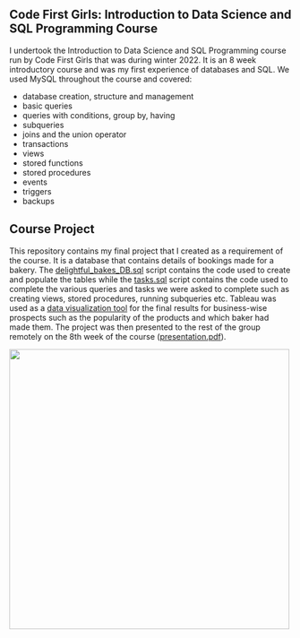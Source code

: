 ## Code First Girls: Introduction to Data Science and SQL Programming Course
I undertook the Introduction to Data Science and SQL Programming course run by Code First Girls that was during winter 2022. It is an 8 week introductory course and was my first experience of databases and SQL. We used MySQL throughout the course and covered:

* database creation, structure and management  
* basic queries  
* queries with conditions, group by, having    
* subqueries  
* joins and the union operator  
* transactions  
* views  
* stored functions  
* stored procedures  
* events  
* triggers  
* backups  

## Course Project
This repository contains my final project that I created as a requirement of the course. It is a database that contains details of bookings made for a bakery. The [delightful_bakes_DB.sql](https://github.com/charmieboo/codefirstgirls-SQL-project/blob/main/delightful_bakes_DB.sql) script contains the code used to create and populate the tables while the [tasks.sql](https://github.com/charmieboo/codefirstgirls-SQL-project/blob/main/delightful_bakes_tasks.sql) script contains the code used to complete the various queries and tasks we were asked to complete such as creating views, stored procedures, running subqueries etc. Tableau was used as a [data visualization tool](https://github.com/charmieboo/codefirstgirls-SQL-project/blob/main/delightful_bakes_dashboard/README.md) for the final results for business-wise prospects such as the popularity of the products and which baker had made them. The project was then presented to the rest of the group remotely on the 8th week of the course ([presentation.pdf](https://github.com/charmieboo/codefirstgirls-SQL-project/blob/main/delightful_bakes_slides.pdf)).

<img src="https://user-images.githubusercontent.com/117857989/221160546-69443955-6cde-4be3-ac57-dc3e034cfe22.png" width="500" height="500">
